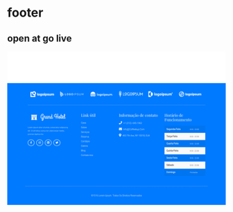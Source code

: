 # footer
## open at go live

![cake-footer](https://github.com/JoaoMaiaa/footer/blob/main/assets/img/footer.jpg)
